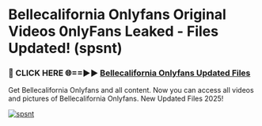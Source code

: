 # Bellecalifornia Onlyfans Original Videos 0nlyFans Leaked - Files Updated! (spsnt)

<h3>🔴 CLICK HERE 🌐==►► <a href="https://tinyurl.com/ehrbuxhb" rel="nofollow">Bellecalifornia Onlyfans Updated Files</a></h3>

Get Bellecalifornia Onlyfans and all content. Now you can access all videos and pictures of Bellecalifornia Onlyfans. New Updated Files 2025!

[![spsnt](https://i.imgur.com/lVYEuWS.gif)](https://tinyurl.com/ehrbuxhb)
